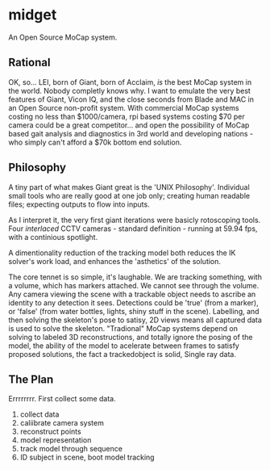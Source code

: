 # midget
An Open Source MoCap system.

## Rational
OK, so...  LEI, born of Giant, born of Acclaim, *is* the best MoCap system in the world.  Nobody completly knows why.  I want to emulate the very best features of Giant, Vicon IQ, and the close seconds from Blade and MAC in an Open Source non-profit system.  With commercial MoCap systems costing no less than $1000/camera, rpi based systems costing $70 per camera could be a great competitor... and open the possibility of MoCap based gait analysis and diagnostics in 3rd world and developing nations - who simply can't afford a $70k bottom end solution.

## Philosophy
A tiny part of what makes Giant great is the 'UNIX Philosophy'.  Individual small tools who are really good at one job only; creating human readable files; expecting outputs to flow into inputs.

As I interpret it, the very first giant iterations were basicly rotoscoping tools.  Four _interlaced_ CCTV cameras - standard definition - running at 59.94 fps, with a continious spotlight.

A dimentionality reduction of the tracking model both reduces the IK solver's work load, and enhances the 'asthetics' of the solution.

The core tennet is so simple, it's laughable.  We are tracking something, with a volume, which has markers attached.  We cannot see through the volume.  Any camera viewing the scene with a trackable object needs to ascribe an identity to any detection it sees.  Detections could be 'true' (from a marker), or 'false' (from water bottles, lights, shiny stuff in the scene).  Labelling, and then solving the skeleton's pose to satisy, 2D views means all captured data is used to solve the skeleton.  "Tradional" MoCap systems depend on solving to labeled 3D reconstructions, and totally ignore the posing of the model, the ability of the model to acelerate between frames to satisfy proposed solutions, the fact a trackedobject is solid, Single ray data.

## The Plan
Errrrrrrr. First collect some data.
1. collect data
2. caliibrate camera system
3. reconstruct points
4. model representation
5. track model through sequence
6. ID subject in scene, boot model tracking

